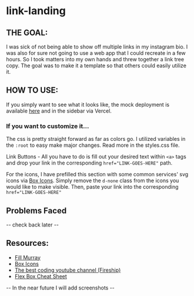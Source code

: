 # link-landing

## THE GOAL:
I was sick of not being able to show off multiple links in my instagram bio. I was also for sure not going to use a web app that I could recreate in a few hours.
So I took matters into my own hands and threw together a link tree copy. The goal was to make it a template so that others could easily utilize it.

## HOW TO USE:
If you simply want to see what it looks like, the mock deployment is available [here](https://link-landing-q5ba98cqg-taylorwaddell.vercel.app/) and in the sidebar via Vercel.
  

### If you want to customize it...
The css is pretty straight forward as far as colors go. I utilized variables in the `:root` to easy make major changes.
Read more in the styles.css file.


Link Buttons - All you have to do is fill out your desired text within `<a>` tags and drop your link in the corresponding `href="LINK-GOES-HERE"` path.


For the icons, I have prefilled this section with some common services' svg icons via [Box Icons](https://boxicons.com/). Simply remove the `d-none` class
from the icons you would like to make visible. Then, paste your link into the corresponding `href="LINK-GOES-HERE"`

## Problems Faced
-- check back later --

## Resources:
- [Fill Murray](http://www.fillmurray.com/)
- [Box Icons](https://boxicons.com/)
- [The best coding youtube channel (Fireship)](https://www.youtube.com/channel/UCsBjURrPoezykLs9EqgamOA)
- [Flex Box Cheat Sheet](https://css-tricks.com/snippets/css/a-guide-to-flexbox/)

-- In the near future I will add screenshots --
